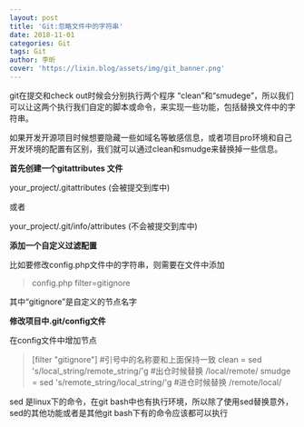 ```yaml
---
layout: post
title: 'Git:忽略文件中的字符串'
date: 2018-11-01
categories: Git
tags: Git
author: 李昕
cover: 'https://lixin.blog/assets/img/git_banner.png'
---
```


git在提交和check out时候会分别执行两个程序 “clean”和“smudege”，所以我们可以让这两个执行我们自定的脚本或命令，来实现一些功能，包括替换文件中的字符串。

如果开发开源项目时候想要隐藏一些如域名等敏感信息，或者项目pro环境和自己开发环境的配置有区别，我们就可以通过clean和smudge来替换掉一些信息。

**首先创建一个gitattributes 文件**

your_project/.gitattributes (会被提交到库中)

或者

your_project/.git/info/attributes (不会被提交到库中)

**添加一个自定义过滤配置**

比如要修改config.php文件中的字符串，则需要在文件中添加

>config.php filter=gitignore

其中“gitignore”是自定义的节点名字

**修改项目中.git/config文件**

在config文件中增加节点

>[filter "gitignore"] 
>#引号中的名称要和上面保持一致
>    clean = sed 's/local_string/remote_string/'g   #出仓时候替换 /local/remote/
>    smudge = sed 's/remote_string/local_string/'g  #进仓时候替换 /remote/local/

sed 是linux下的命令，在git bash中也有执行环境，所以除了使用sed替换意外，sed的其他功能或者是其他git bash下有的命令应该都可以执行